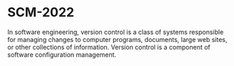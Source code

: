 # SCM-2022
In software engineering, version control is a class of systems responsible for managing changes to computer programs, documents, large web sites, or other collections of information. Version control is a component of software configuration management.

